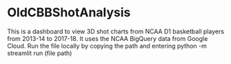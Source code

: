 # OldCBBShotAnalysis

This is a dashboard to view 3D shot charts from NCAA D1 basketball players from 2013-14 to 2017-18. It uses the NCAA BigQuery data from Google Cloud. Run the file locally by copying the path and entering python -m streamlit run (file path)

